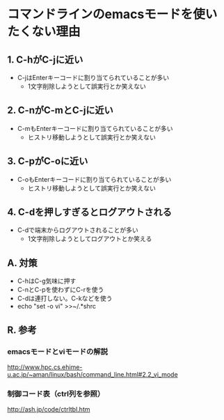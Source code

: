 # コマンドラインのemacsモードを使いたくない理由

## 1. C-hがC-jに近い

* C-jはEnterキーコードに割り当てられていることが多い
  * 1文字削除しようとして誤実行とか笑えない

## 2. C-nがC-mとC-jに近い

* C-mもEnterキーコードに割り当てられていることが多い
  * ヒストリ移動しようとして誤実行とか笑えない

## 3. C-pがC-oに近い

* C-oもEnterキーコードに割り当てられていることが多い
  * ヒストリ移動しようとして誤実行とか笑えない

## 4. C-dを押しすぎるとログアウトされる

* C-dで端末からログアウトされることが多い
  * 1文字削除しようとしてログアウトとか笑える

## A. 対策

* C-hはC-g気味に押す
* C-nとC-pを使わずにC-rを使う
* C-dは連打しない。C-kなどを使う
* echo "set -o vi" >>~/.*shrc

## R. 参考

### emacsモードとviモードの解説
http://www.hpc.cs.ehime-u.ac.jp/~aman/linux/bash/command_line.html#2.2_vi_mode

### 制御コード表（ctrl列を参照）
http://ash.jp/code/ctrltbl.htm

